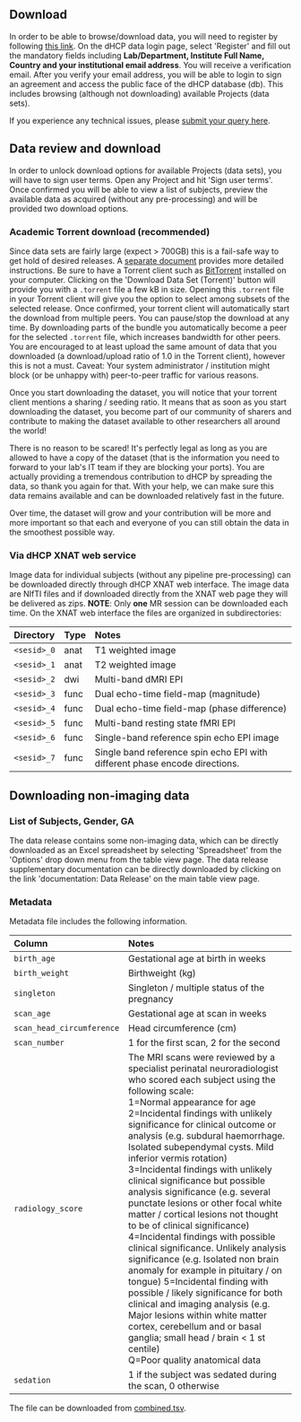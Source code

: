 ---
---

## Download

In order to be able to browse/download data,
you will need to register by following [this
link](https://data.developingconnectome.org/app/template/Login.vm). On
the dHCP data login page, select 'Register' and fill out the mandatory
fields including **Lab/Department, Institute Full Name, Country and your
institutional email address**. You will receive a verification email. After
you verify your email address, you will be able to login to sign an agreement
and access the public face of the dHCP database (db). This includes browsing
(although not downloading) available Projects (data sets).

If you experience any technical issues, please [submit your query
here](https://neurostars.org/t/dhcp-infant-data-downloading-issue/2500).

<div id="toc"></div>

## Data review and download

In order to unlock download options for available Projects (data sets),
you will have to sign user terms. Open any Project and hit 'Sign user
terms'. Once confirmed you will be able to view a list of subjects,
preview the available data as acquired (without any pre-processing) and
will be provided two download options.

### Academic Torrent download (recommended)

Since data sets are fairly large (expect > 700GB) this is
a fail-safe way to get hold of desired releases. A [separate
document](https://drive.google.com/file/d/1llcifaLWicGZ-DxVWCpyhBqJfEwToWb_/view)
provides more detailed instructions. Be sure to have a Torrent client
such as [BitTorrent](https://www.bittorrent.com/) installed on your
computer. Clicking on the 'Download Data Set (Torrent)' button will provide
you with a `.torrent` file a few kB in size. Opening this `.torrent` file in
your Torrent client will give you the option to select among subsets of the
selected release. Once confirmed, your torrent client will automatically
start the download from multiple peers. You can pause/stop the download
at any time. By downloading parts of the bundle you automatically become
a peer for the selected `.torrent` file, which increases bandwidth for
other peers. You are encouraged to at least upload the same amount of data
that you downloaded (a download/upload ratio of 1.0 in the Torrent client),
however this is not a must. Caveat: Your system administrator / institution
might block (or be unhappy with) peer-to-peer traffic for various reasons.

Once you start downloading the dataset, you will notice that your torrent
client mentions a sharing / seeding ratio. It means that as soon as you
start downloading the dataset, you become part of our community of sharers
and contribute to making the dataset available to other researchers all
around the world!

There is no reason to be scared! It's perfectly legal as long as you are
allowed to have a copy of the dataset (that is the information you need to
forward to your lab's IT team if they are blocking your ports). You are
actually providing a tremendous contribution to dHCP by spreading the data,
so thank you again for that. With your help, we can make sure this data
remains available and can be downloaded relatively fast in the future.

Over time, the dataset will grow and your contribution will be more and
more important so that each and everyone of you can still obtain the data
in the smoothest possible way.

### Via dHCP XNAT web service

Image data for individual subjects (without any pipeline pre-processing) can
be downloaded directly through dHCP XNAT web interface. The image data are
NIfTI files and if downloaded directly from  the XNAT web page they will be
delivered as zips. **NOTE**: Only **one** MR session can be downloaded each
time. On the XNAT web interface the files are organized in subdirectories:

Directory   | Type  | Notes
:---------- | :---- | :----
`<sesid>_0` |  anat |  T1 weighted image
`<sesid>_1` |  anat |  T2 weighted image
`<sesid>_2` |  dwi  |  Multi-band dMRI EPI
`<sesid>_3` |  func |  Dual echo-time field-map (magnitude)
`<sesid>_4` |  func |  Dual echo-time field-map (phase difference)
`<sesid>_5` |  func |  Multi-band resting state fMRI EPI
`<sesid>_6` |  func |  Single-band reference spin echo EPI image
`<sesid>_7` |  func |  Single band reference spin echo EPI with different phase encode directions.

##  Downloading non-imaging data

### List of Subjects, Gender, GA

The data release contains some non-imaging data, which can be directly
downloaded as an Excel spreadsheet by selecting 'Spreadsheet' from the
'Options' drop down menu from the table view page.  The data release
supplementary documentation can be directly downloaded by clicking on the
link 'documentation: Data Release' on the main table view page.

### Metadata 

Metadata file includes the following information.

Column | Notes
:---------- | :----
`birth_age` | Gestational age at birth in weeks
`birth_weight` | Birthweight (kg)
`singleton` | Singleton / multiple status of the pregnancy
`scan_age` |  Gestational age at scan in weeks
`scan_head_circumference` |  Head circumference (cm)
`scan_number` | 1 for the first scan, 2 for the second
`radiology_score` |  The MRI scans were reviewed by a specialist perinatal neuroradiologist who scored each subject using the following scale:<br /> 1=Normal appearance for age<br/> 2=Incidental findings with unlikely significance for clinical outcome or analysis (e.g. subdural haemorrhage. Isolated subependymal cysts. Mild inferior vermis rotation)<br/> 3=Incidental findings with unlikely clinical significance but possible analysis significance (e.g. several punctate lesions or other focal white matter / cortical lesions not thought to be of clinical significance)<br/> 4=Incidental findings with possible clinical significance. Unlikely analysis significance (e.g. Isolated non brain anomaly for example in pituitary / on tongue) 5=Incidental finding with possible / likely significance for both clinical and imaging analysis (e.g. Major lesions within white matter cortex, cerebellum and or basal ganglia; small head / brain < 1 st centile) <br/> Q=Poor quality anatomical data 
`sedation` |  1 if the subject was sedated during the scan, 0 otherwise

The file can be downloaded from
[combined.tsv](supplementary_files/combined.tsv).
